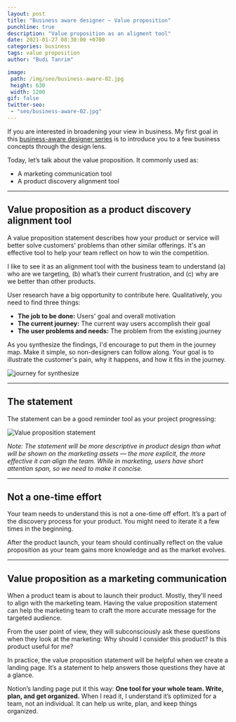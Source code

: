 ```yaml
---
layout: post
title: "Business aware designer – Value proposition"
punchline: true
description: "Value proposition as an aligment tool"
date: 2021-01-27 08:30:00 +0700
categories: business
tags: value proposition
author: "Budi Tanrim"

image:
 path: /img/seo/business-aware-02.jpg
 height: 630
 width: 1200
gif: false
twitter-seo: 
 - "seo/business-aware-02.jpg"
---
```


If you are interested in broadening your view in business. My first goal in this [business-aware designer series][link-prev] is to introduce you to a few business concepts through the design lens.

Today, let’s talk about the value proposition. It commonly used as:
- A marketing communication tool
- A product discovery alignment tool

---

## Value proposition as a product discovery alignment tool
A value proposition statement describes how your product or service will better solve customers' problems than other similar offerings. It's an effective tool to help your team reflect on how to win the competition.

I like to see it as an alignment tool with the business team to understand (a) who are we targeting, (b) what’s their current frustration, and (c) why are we better than other products.

User research have a big opportunity to contribute here. Qualitatively, you need to find three things:
- **The job to be done:** Users' goal and overall motivation
- **The current journey:** The current way users accomplish their goal
- **The user problems and needs:** The problem from the existing journey

As you synthesize the findings, I'd encourage to put them in the journey map. Make it simple, so non-designers can follow along. Your goal is to illustrate the customer's pain, why it happens, and how it fits in the journey.

<div class="img-wrapper m-b-m">
    <img src="https://buditanrim.co/img/post/2021/01/value-prop-journey.jpg" alt="journey for synthesize" class="illustration" />
</div>

---

## The statement
The statement can be a good reminder tool as your project progressing:

<!-- **For** (target audience)<br/>
**Who aren’t satisfied with** (current offer)

**Our product helps them** (their expected outcome)<br/>
**When** (the situation)

**Unlike** (competitors)<br/>
**We do** (emphasize the differentiation)<br/>
**It’s better because** (rationale of why it’s better) -->

<div class="img-wrapper m-b-m">
    <img src="https://buditanrim.co/img/post/2021/01/value-prop-statement.jpg" alt="Value proposition statement" class="illustration" />
</div>

_Note: The statement will be more descriptive in product design than what will be shown on the marketing assets — the more explicit, the more effective it can align the team. While in marketing, users have short attention span, so we need to make it concise._

---

## Not a one-time effort
Your team needs to understand this is not a one-time off effort. It’s a part of the discovery process for your product. You might need to iterate it a few times in the beginning. 

After the product launch, your team should continually reflect on the value proposition as your team gains more knowledge and as the market evolves.

---

## Value proposition as a marketing communication
When a product team is about to launch their product. Mostly, they'll need to align with the marketing team. Having the value proposition statement can help the marketing team to craft the more accurate message for the targeted audience.

From the user point of view, they will subconsciously ask these questions when they look at the marketing: Why should I consider this product? Is this product useful for me? 

In practice, the value proposition statement will be helpful when we create a landing page. It’s a statement to help answers those questions they have at a glance.

Notion’s landing page put it this way: **One tool for your whole team. Write, plan, and get organized.** When I read it, I understand it’s optimized for a team, not an individual. It can help us write, plan, and keep things organized.

[link-prev]: https://buditanrim.co/2021/becoming-business-aware/
